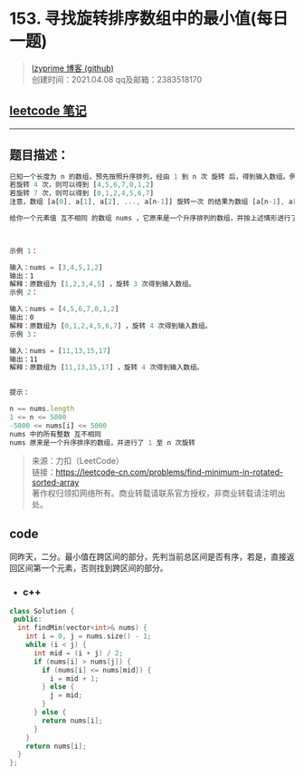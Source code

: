# 153. 寻找旋转排序数组中的最小值(每日一题)

> [lzyprime 博客 (github)](https://lzyprime.github.io)   
> 创建时间：2021.04.08 
> qq及邮箱：2383518170  

## [leetcode 笔记](https://lzyprime.github.io/leetcode/leetcode)

---

## 题目描述：

```js
已知一个长度为 n 的数组，预先按照升序排列，经由 1 到 n 次 旋转 后，得到输入数组。例如，原数组 nums = [0,1,2,4,5,6,7] 在变化后可能得到：
若旋转 4 次，则可以得到 [4,5,6,7,0,1,2]
若旋转 7 次，则可以得到 [0,1,2,4,5,6,7]
注意，数组 [a[0], a[1], a[2], ..., a[n-1]] 旋转一次 的结果为数组 [a[n-1], a[0], a[1], a[2], ..., a[n-2]] 。

给你一个元素值 互不相同 的数组 nums ，它原来是一个升序排列的数组，并按上述情形进行了多次旋转。请你找出并返回数组中的 最小元素 。

 

示例 1：

输入：nums = [3,4,5,1,2]
输出：1
解释：原数组为 [1,2,3,4,5] ，旋转 3 次得到输入数组。
示例 2：

输入：nums = [4,5,6,7,0,1,2]
输出：0
解释：原数组为 [0,1,2,4,5,6,7] ，旋转 4 次得到输入数组。
示例 3：

输入：nums = [11,13,15,17]
输出：11
解释：原数组为 [11,13,15,17] ，旋转 4 次得到输入数组。
 

提示：

n == nums.length
1 <= n <= 5000
-5000 <= nums[i] <= 5000
nums 中的所有整数 互不相同
nums 原来是一个升序排序的数组，并进行了 1 至 n 次旋转
```

> 来源：力扣（LeetCode）  
> 链接：https://leetcode-cn.com/problems/find-minimum-in-rotated-sorted-array  
> 著作权归领扣网络所有。商业转载请联系官方授权，非商业转载请注明出处。  

## code

同昨天，二分。最小值在跨区间的部分，先判当前总区间是否有序，若是，直接返回区间第一个元素，否则找到跨区间的部分。

- ### c++

```c++
class Solution {
 public:
  int findMin(vector<int>& nums) {
    int i = 0, j = nums.size() - 1;
    while (i < j) {
      int mid = (i + j) / 2;
      if (nums[i] > nums[j]) {
        if (nums[i] <= nums[mid]) {
          i = mid + 1;
        } else {
          j = mid;
        }
      } else {
        return nums[i];
      }
    }
    return nums[i];
  }
};
```